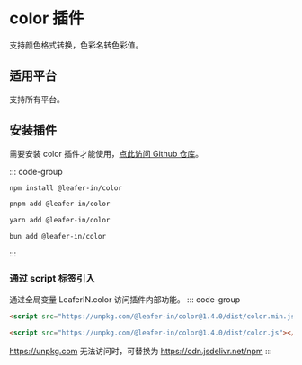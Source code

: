 # color 插件

支持颜色格式转换，色彩名转色彩值。

## 适用平台

支持所有平台。

## 安装插件

需要安装 color 插件才能使用，[点此访问 Github 仓库](https://github.com/leaferjs/leafer-in/tree/main/packages/color)。

::: code-group

```sh [npm]
npm install @leafer-in/color
```

```sh [pnpm]
pnpm add @leafer-in/color
```

```sh [yarn]
yarn add @leafer-in/color
```

```sh [bun]
bun add @leafer-in/color
```

:::

### 通过 script 标签引入

通过全局变量 LeaferIN.color 访问插件内部功能。
::: code-group

```html [color.min]
<script src="https://unpkg.com/@leafer-in/color@1.4.0/dist/color.min.js"></script>
```

```html [color]
<script src="https://unpkg.com/@leafer-in/color@1.4.0/dist/color.js"></script>
```

https://unpkg.com 无法访问时，可替换为 https://cdn.jsdelivr.net/npm
:::
